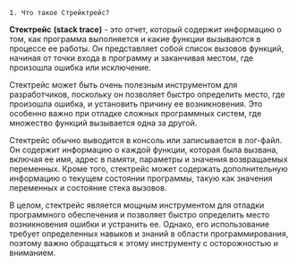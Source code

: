 
	1. Что такое Стрейктрейс?


**Стектрейс** **(stack trace)** - это отчет, который содержит информацию о том, как программа выполняется и какие функции вызываются в процессе ее работы. Он представляет собой список вызовов функций, начиная от точки входа в программу и заканчивая местом, где произошла ошибка или исключение.

Стектрейс может быть очень полезным инструментом для разработчиков, поскольку он позволяет быстро определить место, где произошла ошибка, и установить причину ее возникновения. Это особенно важно при отладке сложных программных систем, где множество функций вызывается одна за другой.

Стектрейс обычно выводится в консоль или записывается в лог-файл. Он содержит информацию о каждой функции, которая была вызвана, включая ее имя, адрес в памяти, параметры и значения возвращаемых переменных. Кроме того, стектрейс может содержать дополнительную информацию о текущем состоянии программы, такую как значения переменных и состояние стека вызовов.

В целом, стектрейс является мощным инструментом для отладки программного обеспечения и позволяет быстро определить место возникновения ошибки и устранить ее. Однако, его использование требует определенных навыков и знаний в области программирования, поэтому важно обращаться к этому инструменту с осторожностью и вниманием.